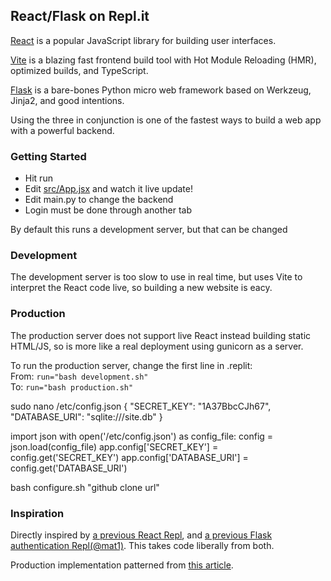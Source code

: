 ## React/Flask on Repl.it

[React](https://reactjs.org/) is a popular JavaScript library for building user interfaces.

[Vite](https://vitejs.dev/) is a blazing fast frontend build tool with Hot Module Reloading (HMR), optimized builds, and TypeScript.

[Flask](https://flask.palletsprojects.com/) is a bare-bones Python micro web framework based on Werkzeug, Jinja2, and good intentions.

Using the three in conjunction is one of the fastest ways to build a web app with a powerful backend.

### Getting Started
- Hit run
- Edit [src/App.jsx](#src/App.jsx) and watch it live update!
- Edit main.py to change the backend
- Login must be done through another tab

By default this runs a development server, but that can be changed

### Development
The development server is too slow to use in real time, but uses Vite to interpret the React code live, so building a new website is eacy.

### Production
The production server does not support live React instead building static HTML/JS, so is more like a real deployment using gunicorn as a server.

To run the production server, change the first line in .replit:<br>
From: `run="bash development.sh"`  
To: `run="bash production.sh"`

sudo nano /etc/config.json
{
	"SECRET_KEY": "1A37BbcCJh67",
	"DATABASE_URI": "sqlite:///site.db"
}

import json
with open('/etc/config.json') as config_file:
    config = json.load(config_file)
app.config['SECRET_KEY'] = config.get('SECRET_KEY')
app.config['DATABASE_URI'] = config.get('DATABASE_URI')

bash configure.sh "github clone url"

### Inspiration

Directly inspired by [a previous React Repl](https://replit.com/@replit/Reactjs), and [a previous Flask authentication Repl(@mat1)](https://replit.com/talk/learn/Authenticating-users-with-Replit-Auth/23460). This takes code liberally from both.

Production implementation patterned from [this article](https://medium.com/@abalarin/flask-on-linode-a6d6ce2505d0).
